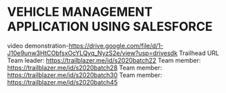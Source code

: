# VEHICLE MANAGEMENT APPLICATION USING SALESFORCE
video demonstration-https://drive.google.com/file/d/1-J10e9unw3HtCObfsxOcYLQyq_NyzS2e/view?usp=drivesdk
Trailhead URL Team leader: https://trailblazer.me/id/s2020batch22
Team member: https://trailblazer.me/id/s2020batch28
Team member: https://trailblazer.me/id/s2020batch30
Team member: https://trailblazer.me/id/s2020batch45
